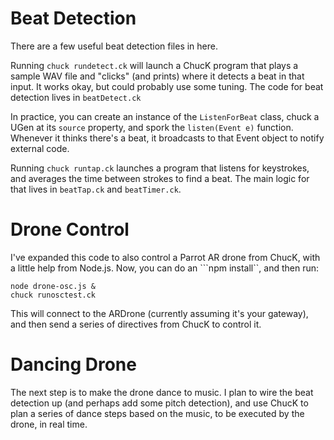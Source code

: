 # Beat Detection

There are a few useful beat detection files in here. 

Running ```chuck rundetect.ck``` will launch a ChucK program that plays a sample WAV file and "clicks" (and prints) where it detects a beat in that input. It works okay, but could probably use some tuning. The code for beat detection lives in ```beatDetect.ck```

In practice, you can create an instance of the ```ListenForBeat``` class, chuck a UGen at its ```source``` property, and spork the ```listen(Event e)``` function. Whenever it thinks there's a beat, it broadcasts to that Event object to notify external code.

Running ```chuck runtap.ck``` launches a program that listens for keystrokes, and averages the time between strokes to find a beat. The main logic for that lives in ```beatTap.ck``` and ```beatTimer.ck```.

# Drone Control
I've expanded this code to also control a Parrot AR drone from ChucK, with a little help from Node.js. Now, you can do an ```npm install``, and then run:

```
node drone-osc.js &
chuck runosctest.ck
```

This will connect to the ARDrone (currently assuming it's your gateway), and then send a series of directives from ChucK to control it.

# Dancing Drone
The next step is to make the drone dance to music. I plan to wire the beat detection up (and perhaps add some pitch detection), and use ChucK to plan a series of dance steps based on the music, to be executed by the drone, in real time.